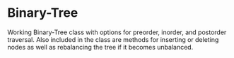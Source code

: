 # Binary-Tree

Working Binary-Tree class with options for preorder, inorder, and postorder traversal. Also included in the class are methods for inserting or deleting nodes as well as rebalancing the tree if it becomes unbalanced.
